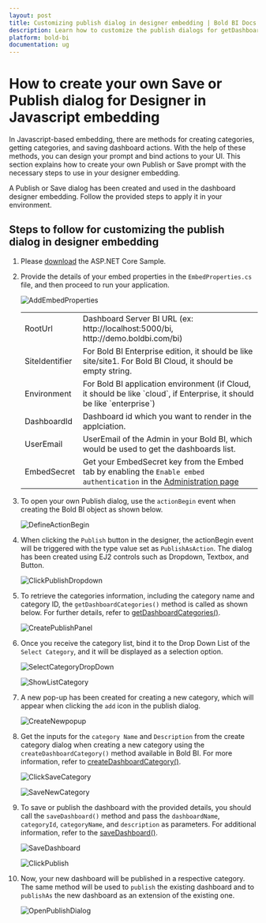 ```yaml
---
layout: post
title: Customizing publish dialog in designer embedding | Bold BI Docs
description: Learn how to customize the publish dialogs for getDashboardCategories, createDashboardCategory and saveDashboard in JavaScript embedding for Bold BI Designer.
platform: bold-bi
documentation: ug
---
```


# How to create your own Save or Publish dialog for Designer in Javascript embedding
In Javascript-based embedding, there are methods for creating categories, getting categories, and saving dashboard actions. With the help of these methods, you can design your prompt and bind actions to your UI. This section explains how to create your own Publish or Save prompt with the necessary steps to use in your designer embedding.

A Publish or Save dialog has been created and used in the dashboard designer embedding. Follow the provided steps to apply it in your environment.

## Steps to follow for customizing the publish dialog in designer embedding
1. Please [download](https://github.com/boldbi/samples/tree/master/Scenario%20Based%20Samples/Custom%20Publish%20Dialog%20in%20Designer%20Embedding) the ASP.NET Core Sample.

2. Provide the details of your embed properties in the `EmbedProperties.cs` file, and then proceed to run your application.

    ![AddEmbedProperties](/static/assets/faq/images/add_embed_properties.png)

    <meta charset="utf-8"/>
    <table>
    <tbody>
    <tr>
        <td align="left">RootUrl</td>
        <td align="left">Dashboard Server BI URL (ex: http://localhost:5000/bi, http://demo.boldbi.com/bi)</td>
    </tr>
    <tr>
        <td align="left">SiteIdentifier</td>
        <td align="left">For Bold BI Enterprise edition, it should be like site/site1. For Bold BI Cloud, it should be empty string.</td>
    </tr>
    <tr>
        <td align="left">Environment</td>
        <td align="left">For Bold BI application environment (if Cloud, it should be like `cloud`, if Enterprise, it should be like `enterprise`)</td>
    </tr>
    <tr>
        <td align="left">DashboardId</td>
        <td align="left">Dashboard id which you want to render in the applciation.</td>
    </tr>
    <tr>
        <td align="left">UserEmail</td>
        <td align="left">UserEmail of the Admin in your Bold BI, which would be used to get the dashboards list.</td>
    </tr>
   <tr>
        <td align="left">EmbedSecret</td>
        <td align="left">Get your EmbedSecret key from the Embed tab by enabling the <code>Enable embed authentication</code> in the <a href='/site-administration/embed-settings/'>Administration page</a> </td>
    </tr>
    </tbody>
    </table>

3. To open your own Publish dialog, use the `actionBegin` event when creating the Bold BI object as shown below.

    ![DefineActionBegin](/static/assets/faq/images/actionbegin_define.png)

4. When clicking the `Publish` button in the designer, the actionBegin event will be triggered with the type value set as `PublishAsAction`. The dialog has been created using EJ2 controls such as Dropdown, Textbox, and Button.

    ![ClickPublishDropdown](/static/assets/faq/images/click_publish_dropdown.png)

 5. To retrieve the categories information, including the category name and category ID, the `getDashboardCategories()` method is called as shown below. For further details, refer to  [getDashboardCategories()](/embedding-options/embedding-sdk/embedding-api-reference/methods/#getdashboardcategories).

    ![CreatePublishPanel](/static/assets/faq/images/call_get_dashboard_category.png)

6. Once you receive the category list, bind it to the Drop Down List of the `Select Category`, and it will be displayed as a selection option.

    ![SelectCategoryDropDown](/static/assets/faq/images/popup_select_category_dropdown.png)

    ![ShowListCategory](/static/assets/faq/images/select_category_dropdown.png)

7. A new pop-up has been created for creating a new category, which will appear when clicking the `add` icon in the publish dialog.

     ![CreateNewpopup](/static/assets/faq/images/click_add_button.png)
         
8. Get the inputs for the `category Name` and `Description` from the create category dialog when creating a new category using the `createDashboardCategory()` method available in Bold BI. For more information, refer to [createDashboardCategory()](/embedding-options/embedding-sdk/embedding-api-reference/methods/#createdashboardcategory).

    ![ClickSaveCategory](/static/assets/faq/images/save_new_category.png)

    ![SaveNewCategory](/static/assets/faq/images/popup_add_category.png)

9. To save or publish the dashboard with the provided details, you should call the `saveDashboard()` method and pass the `dashboardName`, `categoryId`, `categoryName`, and `description` as parameters. For additional information, refer to the  [saveDashboard()](/embedding-options/embedding-sdk/embedding-api-reference/methods/#savedashboard).

    ![SaveDashboard](/static/assets/faq/images/popup_publish_button.png)

    ![ClickPublish](/static/assets/faq/images/publish_dashboard.png)

10. Now, your new dashboard will be published in a respective category. The same method will be used to `publish` the existing dashboard and to `publishAs` the new dashboard as an extension of the existing one.

    ![OpenPublishDialog](/static/assets/faq/images/publish_dialog_open.png)